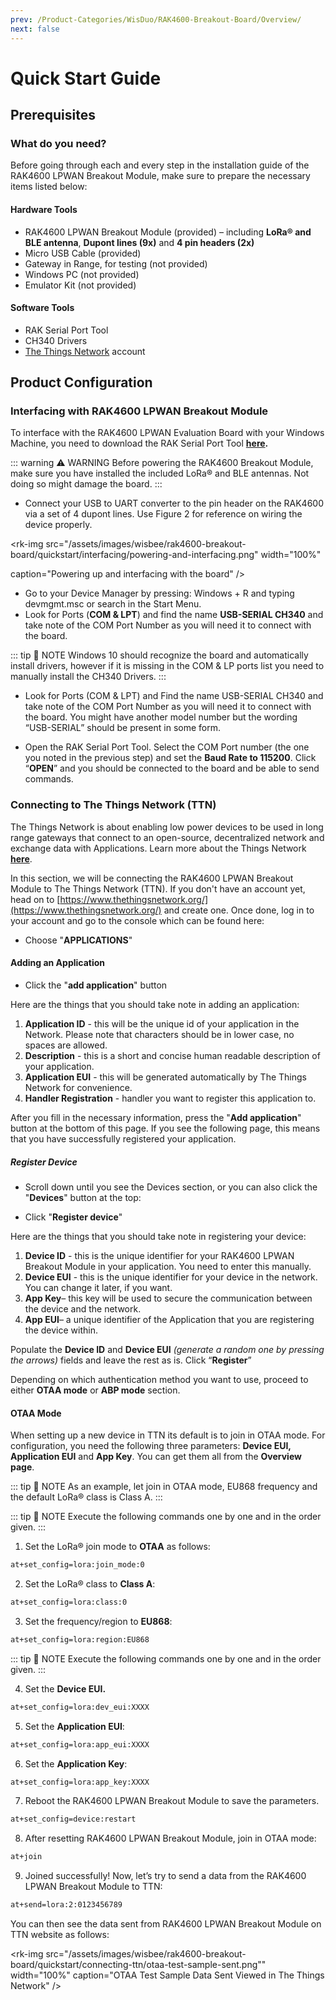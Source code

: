 ```yaml
---
prev: /Product-Categories/WisDuo/RAK4600-Breakout-Board/Overview/
next: false
---
```


# Quick Start Guide

## Prerequisites

<rk-img
  src="/assets/images/wisbee/rak4600-breakout-board/quickstart/main/rak4600-breakout-module.png"
  width="50%"
  caption="RAK4600 LPWAN Breakout Module"
/>

### What do you need?

Before going through each and every step in the installation guide of the RAK4600 LPWAN Breakout Module, make sure to prepare the necessary items listed below:

#### Hardware Tools

- RAK4600 LPWAN Breakout Module (provided) – including **LoRa® and BLE antenna**, **Dupont lines (9x)** and **4 pin headers (2x)**
- Micro USB Cable (provided)
- Gateway in Range, for testing (not provided)
- Windows PC (not provided)
- Emulator Kit (not provided)

#### Software Tools

- RAK Serial Port Tool
- CH340 Drivers
- [The Things Network](https://account.thethingsnetwork.org/register) account


## Product Configuration


### Interfacing with RAK4600 LPWAN Breakout Module

To interface with the RAK4600 LPWAN Evaluation Board with your Windows Machine, you need to download the RAK Serial Port Tool **[here](https://downloads.rakwireless.com/en/LoRa/Tools/RAK_SERIAL_PORT_TOOL_V1.2.1.zip).**

::: warning ⚠️ WARNING
Before powering the RAK4600 Breakout Module, make sure you have installed the included LoRa® and BLE antennas. Not doing so might damage the board.
:::

- Connect your USB to UART converter to the pin header on the RAK4600 via a set of 4 dupont lines. Use Figure 2 for reference on wiring the device properly.

<rk-img
  src="/assets/images/wisbee/rak4600-breakout-board/quickstart/interfacing/powering-and-interfacing.png"
  width="100%"

  caption="Powering up and interfacing with the board"
/>

- Go to your Device Manager by pressing: Windows + R and typing devmgmt.msc or search in the Start Menu.
- Look for Ports (**COM & LPT**) and find the name **USB-SERIAL CH340** and take note of the COM Port Number as you will need it to connect with the board.

::: tip 📝 NOTE
Windows 10 should recognize the board and automatically install drivers, however if it is missing in the COM & LP ports list you need to manually install the CH340 Drivers.
:::

- Look for Ports (COM & LPT) and Find the name USB-SERIAL CH340 and take note of the COM Port Number as you will need it to connect with the board. You might have another model number but the wording “USB-SERIAL” should be present in some form.

<rk-img
  src="/assets/images/wisbee/rak4600-breakout-board/quickstart/interfacing/com-port-settings.png"
  width="100%"
  caption="COM Port settings"
/>

- Open the RAK Serial Port Tool. Select the COM Port number (the one you noted in the previous step) and set the **Baud Rate to 115200**. Click “**OPEN**” and you should be connected to the board and be able to send commands.

<rk-img
  src="/assets/images/wisbee/rak4600-breakout-board/quickstart/interfacing/configuring-rak-serial-tool.png"
  width="100%"
  caption="Configuring the RAK Serial Port Tool"
/>

### Connecting to The Things Network (TTN)

The Things Network is about enabling low power devices to be used in long range gateways that connect to an open-source, decentralized network and exchange data with Applications. Learn more about the Things Network [**here**](https://www.thethingsnetwork.org/docs/).

In this section, we will be connecting the RAK4600 LPWAN Breakout Module to The Things Network (TTN). If you don't have an account yet, head on to [https://www.thethingsnetwork.org/](https://www.thethingsnetwork.org/) and create one. Once done, log in to your account and go to the console which can be found here:

<rk-img
  src="/assets/images/wisbee/rak4600-breakout-board/quickstart/connecting-ttn/ttn-home-page.png"
  width="100%"
  caption="The Things Network Home Page"
/>

<rk-img
  src="/assets/images/wisbee/rak4600-breakout-board/quickstart/connecting-ttn/ttn-console-main-page.png"
  width="100%"
  caption="TTN Console Page"
/>

- Choose "**APPLICATIONS**"

<rk-img
  src="/assets/images/wisbee/rak4600-breakout-board/quickstart/connecting-ttn/application-page.png"
  width="100%"
  caption="Application Page"
/>

#### Adding an Application

- Click the "**add application**" button

<rk-img
  src="/assets/images/wisbee/rak4600-breakout-board/quickstart/connecting-ttn/adding-application.png"
  width="100%"
  caption="Adding an Application"
/>

Here are the things that you should take note in adding an application:

1. **Application ID** - this will be the unique id of your application in the Network. Please note that characters should be in lower case, no spaces are allowed.
2. **Description** - this is a short and concise human readable description of your application.
3. **Application EUI** - this will be generated automatically by The Things Network for convenience.
4. **Handler Registration** - handler you want to register this application to.

After you fill in the necessary information, press the "**Add application**" button at the bottom of this page. If you see the following page, this means that you have successfully registered your application.

<rk-img
  src="/assets/images/wisbee/rak4600-breakout-board/quickstart/connecting-ttn/application-overview.png"
  width="100%"
  caption="Application Overview"
/>

##### Register Device

- Scroll down until you see the Devices section, or you can also click the "**Devices**" button at the top:

<rk-img
  src="/assets/images/wisbee/rak4600-breakout-board/quickstart/connecting-ttn/device-section.png"
  width="100%"
  caption="Device Section"
/>

- Click "**Register device**"

<rk-img
  src="/assets/images/wisbee/rak4600-breakout-board/quickstart/connecting-ttn/add-device.png"
  width="100%"
  caption="Add your Device"
/>

Here are the things that you should take note in registering your device:

1. **Device ID** - this is the unique identifier for your RAK4600 LPWAN Breakout Module in your application. You need to enter this manually.
2. **Device EUI** - this is the unique identifier for your device in the network. You can change it later, if you want.
3. **App Key**– this key will be used to secure the communication between the device and the network.
4. **App EUI**– a unique identifier of the Application that you are registering the device within.

Populate the **Device ID** and **Device EUI** _(generate a random one by pressing the arrows)_ fields and leave the rest as is.
Click “**Register**”

<rk-img
  src="/assets/images/wisbee/rak4600-breakout-board/quickstart/connecting-ttn/device-overview-page.png"
  width="100%"
  caption="Device Overview"
/>

Depending on which authentication method you want to use, proceed to either **OTAA mode** or **ABP mode** section.


#### OTAA Mode

When setting up a new device in TTN its default is to join in OTAA mode. For configuration, you need the following three parameters: **Device EUI, Application EUI** and **App Key**. You can get them all from the **Overview page**.

<rk-img
  src="/assets/images/wisbee/rak4600-breakout-board/quickstart/connecting-ttn/otaa-device-overview.png"
  width="100%"
  caption="Device Overview Parameters"
/>

::: tip 📝 NOTE
As an example, let join in OTAA mode, EU868 frequency and the default LoRa® class is Class A.
:::

::: tip 📝 NOTE
Execute the following commands one by one and in the order given.
:::

1. Set the LoRa® join mode to
   **OTAA** as follows:

```sh
at+set_config=lora:join_mode:0
```

2. Set the LoRa® class to **Class A**:

```sh
at+set_config=lora:class:0
```

3. Set the frequency/region to **EU868**:

```sh
at+set_config=lora:region:EU868
```

<rk-img
  src="/assets/images/wisbee/rak4600-breakout-board/quickstart/connecting-ttn/at-command-join.png"
  width="50%"
  caption="AT Command for OTAA Join Mode, Class and Region"
/>

::: tip 📝 NOTE
Execute the following commands one by one and in the order given.
:::

4. Set the **Device EUI.**

```sh
at+set_config=lora:dev_eui:XXXX
```

5. Set the **Application EUI**:

```sh
at+set_config=lora:app_eui:XXXX
```

6. Set the **Application Key**:

```sh
at+set_config=lora:app_key:XXXX
```

<rk-img
  src="/assets/images/wisbee/rak4600-breakout-board/quickstart/connecting-ttn/at-command-otaa-device-eui.png"
  width="50%"
  caption="AT Command for OTAA Device EUI, Application EUI and Application Key"
/>

7. Reboot the RAK4600 LPWAN Breakout Module to save the parameters.

```sh
at+set_config=device:restart
```

8. After resetting RAK4600 LPWAN Breakout Module, join in OTAA mode:

```sh
at+join
```

<rk-img
  src="/assets/images/wisbee/rak4600-breakout-board/quickstart/connecting-ttn/at-command-otaa-serial-port.png"
  width="50%"
  caption="AT Command for OTAA LoRa® Join via RAK Serial Port Tool"
/>

9. Joined successfully! Now, let’s try to send a data from the RAK4600 LPWAN Breakout Module to TTN:

```sh
at+send=lora:2:0123456789
```

<rk-img
  src="/assets/images/wisbee/rak4600-breakout-board/quickstart/connecting-ttn/otaa-test-sample-data.png"
  width="50%"
  caption="OTAA Test Sample Data Sent via RAK Serial Port Tool"
/>

You can then see the data sent from RAK4600 LPWAN Breakout Module on TTN website as follows:

<rk-img
src="/assets/images/wisbee/rak4600-breakout-board/quickstart/connecting-ttn/otaa-test-sample-sent.png""
width="100%"
caption="OTAA Test Sample Data Sent Viewed in The Things Network"
/>




